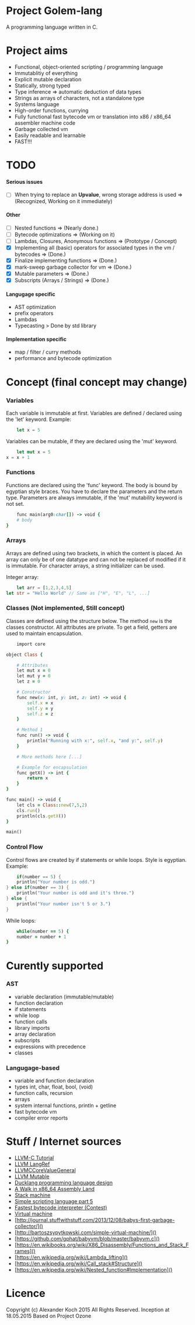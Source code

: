 # Project Golem-lang

A programming language written in C.

# Project aims

- Functional, object-oriented scripting / programming language
- Immutablitiy of everything
- Explicit mutable declaration
- Statically, strong typed
- Type inference => automatic deduction of data types
- Strings as arrays of characters, not a standalone type
- Systems language
- High-order functions, currying
- Fully functional fast bytecode vm or translation into x86 / x86_64 assembler machine code
- Garbage collected vm
- Easily readable and learnable
- FAST!!!

# TODO

#### Serious issues

- [ ] When trying to replace an **Upvalue**, wrong storage address is used => (Recognized, Working on it immediately)

#### Other

- [ ] Nested functions => (Nearly done.)
- [ ] Bytecode optimizations => (Working on it)
- [ ] Lambdas, Closures, Anonymous functions => (Prototype / Concept)
- [x] Implementing all (basic) operators for associated types in the vm / bytecodes => (Done.)
- [x] Finalize implementing functions => (Done.)
- [x] mark-sweep garbage collector for vm => (Done.)
- [x] Mutable parameters => (Done.)
- [x] Subscripts (Arrays / Strings) => (Done.)

#### Langugage specific


- AST optimization
- prefix operators
- Lambdas
- Typecasting > Done by std library

#### Implementation specific

- map / filter / curry methods
- performance and bytecode optimization

# Concept (final concept may change)

### Variables

Each variable is immutable at first. Variables are defined / declared using the 'let' keyword.
Example:
```rust
	let x = 5
```

Variables can be mutable, if they are declared using the 'mut' keyword.
```rust
	let mut x = 5
x = x + 1
```

### Functions

Functions are declared using the 'func' keyword.
The body is bound by egyptian style braces. You have to declare the parameters and the return type.
Parameters are always immutable, if the 'mut' mutability keyword is not set.
```ruby
	func main(arg0:char[]) -> void {
	# body
}
```

### Arrays

Arrays are defined using two brackets, in which the content is placed.
An array can only be of one datatype and can not be replaced of modified if it is immutable.
For character arrays, a string initializer can be used.

Integer array:
```rust
	let arr = [1,2,3,4,5]
let str = "Hello World" // Same as ["H", "E", "L", ...]
```

### Classes (Not implemented, Still concept)

Classes are defined using the structure below. The method `new` is the classes constructor.
All attributes are private.
To get a field, getters are used to maintain encapsulation.
```ruby
	import core

object Class {

	# Attributes
	let mut x = 0
	let mut y = 0
	let z = 0

	# Constructor
	func new(x: int, y: int, z: int) -> void {
		self.x = x
		self.y = y
		self.z = z
	}

	# Method 1
	func run() -> void {
		println("Running with x:", self.x, "and y:", self.y)
	}

	# More methods here [...]

	# Example for encapsulation
	func getX() -> int {
		return x
	}
}

func main() -> void {
	let cls = Class::new(7,5,2)
	cls.run()
	println(cls.getX())
}

main()
```

### Control Flow

Control flows are created by if statements or while loops. Style is egyptian.
Example:
```rust
	if(number == 5) {
	println("Your number is odd.")
} else if(number == 3) {
	println("Your number is odd and it's three.")
} else {
	println("Your number isn't 5 or 3.")
}
```
While loops:
```ruby
	while(number == 5) {
	number = number + 1
}
```

# Curently supported

### AST

- variable declaration (immutable/mutable)
- function declaration
- if statements
- while loop
- function calls
- library imports
- array declaration
- subscripts
- expressions with precedence
- classes

### Langugage-based

- variable and function declaration
- types int, char, float, bool, (void)
- function calls, recursion
- arrays
- system internal functions, println + getline
- fast bytecode vm
- compiler error reports

# Stuff / Internet sources

* [LLVM-C Tutorial](http://markmail.org/download.xqy?id=vhdi5dbzkrdbchxq&number=1)
* [LLVM LangRef](http://llvm.org/docs/LangRef.html)
* [LLVMCCoreValueGeneral](http://llvm.org/docs/doxygen/html/group__LLVMCCoreValueGeneral.html)
* [LLVM Mutable](https://github.com/TheThirdOne/llvm-tutorial-gitbook/blob/master/mutable.md)
* [Ducklang programming language design](http://ducklang.org/designing-a-programming-language-i)
* [A Walk in x86_64 Assembly Land](http://www.codejury.com/a-walk-in-x64-land/)
* [Stack machine](http://www.d.umn.edu/~rmaclin/cs5641/Notes/L19_CodeGenerationI.pdf)
* [Simple scripting language part 5](http://www.incubatorgames.com/20110621/simple-scripting-language-part-5/)
* [Fastest bytecode interpreter (Contest)](http://byteworm.com/2010/11/21/the-fastest-vm-bytecode-interpreter/)
* [Virtual machine](https://www.youtube.com/watch?v=OjaAToVkoTw)
* [http://journal.stuffwithstuff.com/2013/12/08/babys-first-garbage-collector/]()
* [http://bartoszsypytkowski.com/simple-virtual-machine/]()
* [https://github.com/gphat/babyvm/blob/master/babyvm.c]()
* [https://en.wikibooks.org/wiki/X86_Disassembly/Functions_and_Stack_Frames]()
* [https://en.wikipedia.org/wiki/Lambda_lifting]()
* [https://en.wikipedia.org/wiki/Call_stack#Structure]()
* [https://en.wikipedia.org/wiki/Nested_function#Implementation]()

# Licence
Copyright (c) Alexander Koch 2015 All Rights Reserved.
Inception at 18.05.2015
Based on Project Ozone
